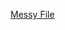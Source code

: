 <!---
<iframe src="LINKTOYOUTUBEHERE">
[Final File](html/final-global-terrorism-analysis.html)

--->

[Messy File](html/messy-global-terrorism-analysis.html)
